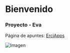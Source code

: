 # Bienvenido
### Proyecto - Eva
Página de apuntes: [ErciApps](https://erciapps.sytes.net)

![Imagen](C:\Users\user-dam\Pictures\Screenshots\ordenador.png)

